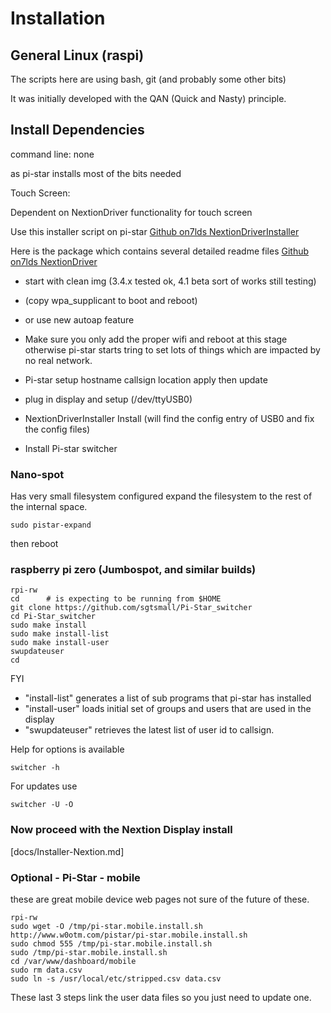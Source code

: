 # Installation

## General Linux (raspi)
 The scripts here are using bash, git (and probably some other bits)

It was initially developed with the QAN (Quick and Nasty) principle.

## Install Dependencies

command line: none

as pi-star installs most of the bits needed

Touch Screen:

Dependent on NextionDriver functionality for touch screen

Use this installer script on pi-star [Github on7lds NextionDriverInstaller](https://github.com/on7lds/NextionDriverInstaller)

Here is the package which contains several detailed readme files
[Github on7lds NextionDriver](https://github.com/on7lds/NextionDriver)


- start with clean img (3.4.x tested ok, 4.1 beta sort of works still testing)
- (copy wpa_supplicant to boot and reboot)
 - or use new autoap feature
- Make sure you only add the proper wifi and reboot at this stage otherwise pi-star starts tring to set lots of things which are impacted by no real network.

- Pi-star setup hostname callsign location apply then update
- plug in display and setup (/dev/ttyUSB0)
- NextionDriverInstaller Install (will find the config entry of USB0 and fix the config files)
- Install Pi-star switcher

### Nano-spot

Has very small filesystem configured expand the filesystem to the rest of the internal space.

```
sudo pistar-expand
```

then reboot

### raspberry pi zero (Jumbospot, and similar builds)


```
rpi-rw
cd      # is expecting to be running from $HOME
git clone https://github.com/sgtsmall/Pi-Star_switcher
cd Pi-Star_switcher
sudo make install
sudo make install-list  
sudo make install-user  
swupdateuser  
cd
```

FYI
- "install-list" generates a list of sub programs that pi-star has installed
- "install-user" loads initial set of groups and users that are used in the display
- "swupdateuser" retrieves the latest list of user id to callsign.



Help for options is available

``switcher -h``


For updates use

``switcher -U -O``


### Now proceed with the Nextion Display install

[docs/Installer-Nextion.md]

### Optional - Pi-Star - mobile

these are great mobile device web pages not sure of the future of these.

```
rpi-rw
sudo wget -O /tmp/pi-star.mobile.install.sh http://www.w0otm.com/pistar/pi-star.mobile.install.sh
sudo chmod 555 /tmp/pi-star.mobile.install.sh
sudo /tmp/pi-star.mobile.install.sh
cd /var/www/dashboard/mobile
sudo rm data.csv
sudo ln -s /usr/local/etc/stripped.csv data.csv
```

These last 3 steps link the user data files so you just need to update one.
